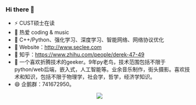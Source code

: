 ### Hi there 👋
<!--
**derekwin/derekwin** is a ✨ _special_ ✨ repository because its `README.md` (this file) appears on your GitHub profile.

Here are some ideas to get you started:

- 🔭 I’m currently working on ...
- 🌱 I’m currently learning ...
- 👯 I’m looking to collaborate on ...
- 🤔 I’m looking for help with ...
- 💬 Ask me about ...
- 📫 How to reach me: ...
- 😄 Pronouns: ...
- ⚡ Fun fact: ...
-->
- ⚡ CUST硕士在读
- 🔭 热爱 coding & music
- 🌱 C++/Python、强化学习、深度学习、智能网络、网络协议优化
- 🤔 Website：http://www.seclee.com
- 🌈 知乎：https://www.zhihu.com/people/derek-47-49
- 👯 一个喜欢折腾技术的geeker。9年py老鸟，技术范围包括不限于python/web后端，嵌入式，人工智能等。业余音乐制作，街头摄影。喜欢技术和知识，包括不限于物理学，社会学，哲学，经济学知识。
- 😄 企鹅群：741672950。


<div>
<p align="center">
  <a href="https://github.com/derekwin">
  <img src="https://github-readme-stats.vercel.app/api/top-langs/?username=derekwin&layout=compact" />
  </a>
</p>
</div>
